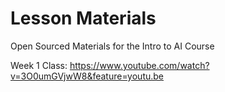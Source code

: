 # Lesson Materials
Open Sourced Materials for the Intro to AI Course

Week 1 Class: https://www.youtube.com/watch?v=3O0umGVjwW8&feature=youtu.be
